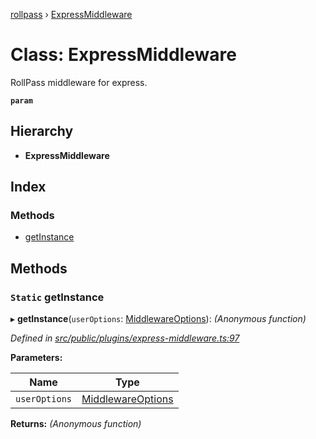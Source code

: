 [rollpass](../README.md) › [ExpressMiddleware](expressmiddleware.md)

# Class: ExpressMiddleware

RollPass middleware for express.

**`param`** 

## Hierarchy

* **ExpressMiddleware**

## Index

### Methods

* [getInstance](expressmiddleware.md#static-getinstance)

## Methods

### `Static` getInstance

▸ **getInstance**(`userOptions`: [MiddlewareOptions](../interfaces/middlewareoptions.md)): *(Anonymous function)*

*Defined in [src/public/plugins/express-middleware.ts:97](https://github.com/RollPass/rollpass-js/blob/e91670a/src/public/plugins/express-middleware.ts#L97)*

**Parameters:**

Name | Type |
------ | ------ |
`userOptions` | [MiddlewareOptions](../interfaces/middlewareoptions.md) |

**Returns:** *(Anonymous function)*
